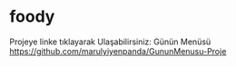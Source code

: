 # foody
Projeye linke tıklayarak Ulaşabilirsiniz: Günün Menüsü
https://github.com/marulyiyenpanda/GununMenusu-Proje
